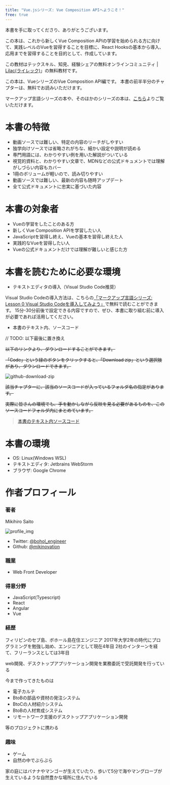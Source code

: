 ```yaml
---
title: "Vue.jsシリーズ: Vue Composition APIへようこそ！"
free: true
---
```


本書を手に取ってくださり、ありがとうございます。

この本は、これから新しくVue Composition APIの学習を始められる方に向けて、実践レベルのVueを習得することを目標に、React Hooksの基本から導入、応用までを習得することを目的として、作成しています。

この教材はテックスキル、知見、経験シェアの無料オンラインコミュニティ | [Lilac(ライレック)](https://note.com/frontendlifeinde/m/m9b8feda1d547)」の無料教材です。

この本は、VueシリーズのVue Composition API編です。
本書の前半半分のチャプターは、無料でお読みいただけます。

マークアップ言語シリーズの本や、そのほかのシリーズの本は、[こちら](https://zenn.dev/arisa_dev)よりご覧いただけます。

# 本書の特徴

- 動画ソースでは難しい、特定の内容のリーチがしやすい
- 独学向けソースでは省略されがちな、細かい設定や説明が読める
- 専門用語には、わかりやすい例を用いた解説がついている
- 視覚的資料と、わかりやすい文章で、MDNなどの公式ドキュメントでは理解がしづらい内容もカバー
- 1冊のボリュームが軽いので、読み切りやすい
- 動画ソースでは難しい、最新の内容も随時アップデート
- 全て公式ドキュメントに忠実に基づいた内容

# 本書の対象者

- Vueの学習をしたことのある方
- 新しくVue Composition APIを学習したい人
- JavaScriptを習得し終え、Vueの基本を習得し終えた人
- 実践的なVueを習得したい人
- Vueの公式ドキュメントだけでは理解が難しいと感じた方

# 本書を読むために必要な環境

- テキストエディタの導入（Visual Studio Code推奨）

Visual Studio Codeの導入方法は、こちらの[「マークアップ言語シリーズ: Lesson 0 Visual Studio Codeを導入してみよう」](https://zenn.dev/arisa_dev/books/markup-lesson0)で無料で読むことができます。
15分-30分前後で設定できる内容ですので、ぜひ、本書に取り組む前に導入が必要であれば活用してください。

- 本書のテキスト内、ソースコード

// TODO: 以下最後に置き換え

~~以下のリンクより、ダウンロードすることができます。~~

~~「Code」という緑のボタンをクリックすると、「Download zip」という選択肢があり、ダウンロードできます。~~

![github-download-zip](https://storage.googleapis.com/zenn-user-upload/ka8fydr34z9opq7lh7ismgsacnaf)

~~該当チャプターに、該当のソースコードが入っているフォルダ名の指定があります。~~

~~実際に皆さんの環境でも、手を動かしながら反映を見る必要があるものを、このソースコードフォルダ内にまとめています。~~

> [本書のテキスト内ソースコード](https://github.com/schabibi1/zenn-book-challenges)

# 本書の環境

- OS: Linux(Windows WSL)
- テキストエディタ: Jetbrains WebStorm
- ブラウザ: Google Chrome

# 作者プロフィール

### 著者

Mikihiro Saito

![profile_img](https://lh3.googleusercontent.com/a-/AOh14GhSwePIlBZTw0_8xl4WAXVJ4dBFMN6tQuc4r60Vhw=s96-c)

- Twitter: [@bohol_engineer](https://twitter.com/bohol_engineer)
- Github: [@mikinovation](https://github.com/mikinovation)

### 職業
- Web Front Developer

### 得意分野
- JavaScript(Typescript)
- React
- Angular
- Vue

### 経歴
フィリピンのセブ島、ボホール島在住エンジニア
2017年大学2年の時代にプログラミングを勉強し始め、エンジニアとして現在4年目
2社のインターンを経て、フリーランスとしては3年目

web開発、デスクトップアプリケーション開発を業務委託で受託開発を行っている

今まで作ってきたものは

- 電子カルテ
- BtoBの部品や資材の発注システム
- BtoCの人材紹介システム
- BtoBの人材育成システム
- リモートワーク支援のデスクトップアプリケーション開発

等のプロジェクトに携わる

### 趣味

- ゲーム
- 自然の中でぶらぶら

家の庭にはバナナやマンゴーが生えていたり、歩いて5分で海やマングローブが生えているような自然豊かな場所に住んでいる